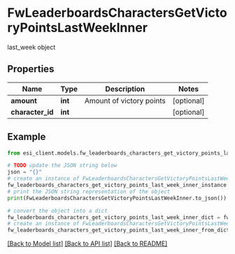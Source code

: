 # FwLeaderboardsCharactersGetVictoryPointsLastWeekInner

last_week object

## Properties

Name | Type | Description | Notes
------------ | ------------- | ------------- | -------------
**amount** | **int** | Amount of victory points | [optional] 
**character_id** | **int** |  | [optional] 

## Example

```python
from esi_client.models.fw_leaderboards_characters_get_victory_points_last_week_inner import FwLeaderboardsCharactersGetVictoryPointsLastWeekInner

# TODO update the JSON string below
json = "{}"
# create an instance of FwLeaderboardsCharactersGetVictoryPointsLastWeekInner from a JSON string
fw_leaderboards_characters_get_victory_points_last_week_inner_instance = FwLeaderboardsCharactersGetVictoryPointsLastWeekInner.from_json(json)
# print the JSON string representation of the object
print(FwLeaderboardsCharactersGetVictoryPointsLastWeekInner.to_json())

# convert the object into a dict
fw_leaderboards_characters_get_victory_points_last_week_inner_dict = fw_leaderboards_characters_get_victory_points_last_week_inner_instance.to_dict()
# create an instance of FwLeaderboardsCharactersGetVictoryPointsLastWeekInner from a dict
fw_leaderboards_characters_get_victory_points_last_week_inner_from_dict = FwLeaderboardsCharactersGetVictoryPointsLastWeekInner.from_dict(fw_leaderboards_characters_get_victory_points_last_week_inner_dict)
```
[[Back to Model list]](../README.md#documentation-for-models) [[Back to API list]](../README.md#documentation-for-api-endpoints) [[Back to README]](../README.md)


